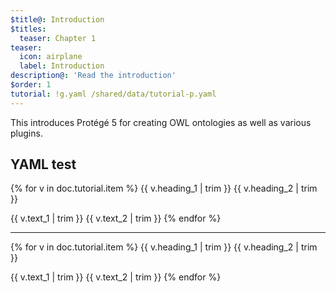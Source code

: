 ```yaml
---
$title@: Introduction
$titles:
  teaser: Chapter 1
teaser:
  icon: airplane
  label: Introduction
description@: 'Read the introduction'
$order: 1
tutorial: !g.yaml /shared/data/tutorial-p.yaml
---
```


This introduces Protégé 5 for creating OWL ontologies as well as various plugins.

## YAML test

{% for v in doc.tutorial.item %}
{{ v.heading_1 | trim }} {{ v.heading_2 | trim }}

{{ v.text_1 | trim }}
{{ v.text_2 | trim }}
{% endfor %}

***

{% for v in doc.tutorial.item %}
<span>{{ v.heading_1 | trim }} {{ v.heading_2 | trim }}</span>

{{ v.text_1 | trim }}
{{ v.text_2 | trim }}
{% endfor %}
